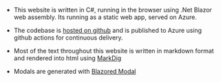 ﻿- This website is written in C#, running in the browser using .Net Blazor web assembly. Its running as a static web app, served on Azure.

- The codebase is [hosted on github](https://github.com/Don328/PersonalSite.git) and is published to Azure using github actions for continuous delivery.

- Most of the text throughout this website is written in markdown format and rendered into html using [MarkDig](https://github.com/xoofx/markdig.git)

- Modals are generated with [Blazored Modal](https://github.com/Blazored/Modal.git)

